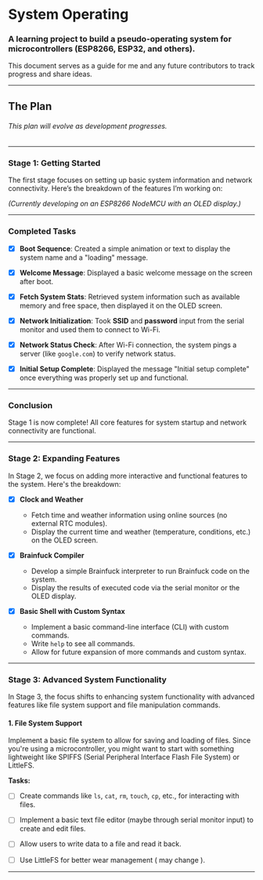 # **System Operating**

### A learning project to build a pseudo-operating system for microcontrollers (ESP8266, ESP32, and others).

This document serves as a guide for me and any future contributors to track progress and share ideas.

---

## **The Plan**

###### *This plan will evolve as development progresses.*

---

### **Stage 1: Getting Started**

The first stage focuses on setting up basic system information and network connectivity. Here’s the breakdown of the features I’m working on:

*(Currently developing on an ESP8266 NodeMCU with an OLED display.)*

---

### **Completed Tasks**

* [x] **Boot Sequence**: Created a simple animation or text to display the system name and a "loading" message.

* [x] **Welcome Message**: Displayed a basic welcome message on the screen after boot.

* [x] **Fetch System Stats**: Retrieved system information such as available memory and free space, then displayed it on the OLED screen.

* [x] **Network Initialization**: Took **SSID** and **password** input from the serial monitor and used them to connect to Wi-Fi.

* [x] **Network Status Check**: After Wi-Fi connection, the system pings a server (like `google.com`) to verify network status.

* [x] **Initial Setup Complete**: Displayed the message "Initial setup complete" once everything was properly set up and functional.

---

### **Conclusion**

Stage 1 is now complete! All core features for system startup and network connectivity are functional.

---

### **Stage 2: Expanding Features**

In Stage 2, we focus on adding more interactive and functional features to the system. Here's the breakdown:

* [x] **Clock and Weather**

  * Fetch time and weather information using online sources (no external RTC modules).
  * Display the current time and weather (temperature, conditions, etc.) on the OLED screen.

* [x] **Brainfuck Compiler**

  * Develop a simple Brainfuck interpreter to run Brainfuck code on the system.
  * Display the results of executed code via the serial monitor or the OLED display.

* [x] **Basic Shell with Custom Syntax**

  * Implement a basic command-line interface (CLI) with custom commands.
  * Write `help` to see all commands.
  * Allow for future expansion of more commands and custom syntax.

---

### **Stage 3: Advanced System Functionality**

In Stage 3, the focus shifts to enhancing system functionality with advanced features like file system support and file manipulation commands.

#### **1. File System Support**

Implement a basic file system to allow for saving and loading of files. Since you're using a microcontroller, you might want to start with something lightweight like SPIFFS (Serial Peripheral Interface Flash File System) or LittleFS.

**Tasks:**

* [ ] Create commands like `ls`, `cat`, `rm`, `touch`, `cp`, etc., for interacting with files.

* [ ] Implement a basic text file editor (maybe through serial monitor input) to create and edit files.

* [ ] Allow users to write data to a file and read it back.

* [ ] Use LittleFS for better wear management ( may change ).

---
